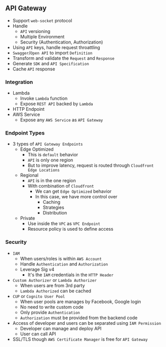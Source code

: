 ## API Gateway

- Support `web-socket` protocol
- Handle
  - `API` versioning
  - Multiple Environment
  - Security (Authentication, Authorization)
- Using `API` keys, handle request throattling
- `Swagger`/`Open API` to import `Definition`
- Transform and validate the `Request` and `Response`
- Generate `SDK` and `API Specification`
- Cache `API` response

### Integration

- Lambda
  - Invoke `Lambda` function
  - Expose `REST API` backed by `Lambda`
- HTTP Endpoint
- AWS Service
  - Expose any `AWS Service` as `API Gateway`

### Endpoint Types

- 3 types of `API Gateway Endpoints`
  - Edge Optimized
    - This is `default` behavior
    - `API` is only one region
    - But to improve latency, request is routed through `Cloudfront Edge Locations`
  - Regional
    - `API` is in the one region
    - With combination of `Cloudfront`
      - We can get `Edge Optimized` behavior
      - In this case, we have more control over
        - Caching
        - Strategies
        - Distribution
  - Private
    - Use inside the `VPC` as `VPC Endpoint`
    - Resource policy is used to define access

### Security

- `IAM`
  - When users/roles is within `AWS Account`
  - Handle `Authentication` and `Authorization`
  - Leverage Sig v4
    - It's the `IAM` credentials in the `HTTP Header`
- `Custom Authorizer` or `Lambda Authorizer`
  - When users are from 3rd party
  - `Lambda Authorized` can be cached
- `CUP` or `Cognito User Pool`
  - When user pools are manages by Facebook, Google login
  - No need to write custom code
  - Only provide `Authentication`
  - `Authorization` must be provided from the backend code
- Access of developer and users can be separated using `IAM Permission`
  - Developer can manage and deploy API
  - User can call API
- SSL/TLS though `AWS Certificate Manager` is free for `API Gateway`
